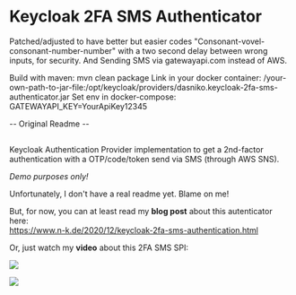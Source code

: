 # Keycloak 2FA SMS Authenticator
Patched/adjusted to have better but easier codes "Consonant-vovel-consonant-number-number" with a two second delay between wrong inputs, for security. 
And 
Sending SMS via gatewayapi.com instead of AWS.

Build with maven: mvn clean package
Link in your docker container: /your-own-path-to-jar-file:/opt/keycloak/providers/dasniko.keycloak-2fa-sms-authenticator.jar
Set env in docker-compose: GATEWAYAPI_KEY=YourApiKey12345




-- Original Readme -- 

##
Keycloak Authentication Provider implementation to get a 2nd-factor authentication with a OTP/code/token send via SMS (through AWS SNS).

_Demo purposes only!_

Unfortunately, I don't have a real readme yet.
Blame on me!

But, for now, you can at least read my **blog post** about this autenticator here:  
https://www.n-k.de/2020/12/keycloak-2fa-sms-authentication.html

Or, just watch my **video** about this 2FA SMS SPI:

[![](http://img.youtube.com/vi/GQi19817fFk/maxresdefault.jpg)](http://www.youtube.com/watch?v=GQi19817fFk "")

[![](http://img.youtube.com/vi/FHJ5WOx1es0/maxresdefault.jpg)](http://www.youtube.com/watch?v=FHJ5WOx1es0 "")

